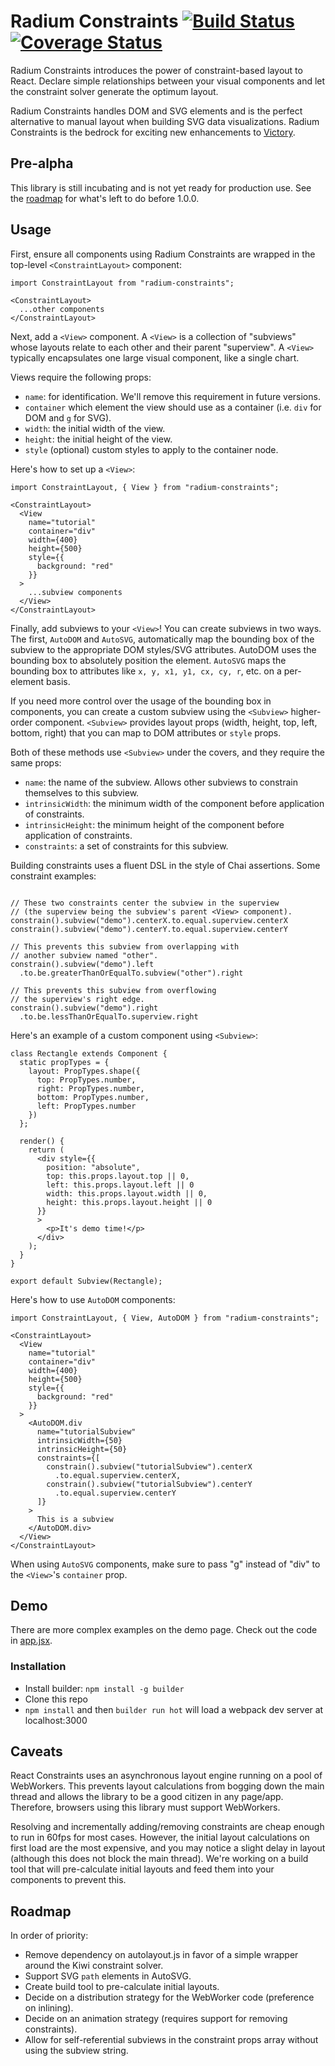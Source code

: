 # Radium Constraints [![Build Status](https://travis-ci.org/FormidableLabs/radium-constraints.svg?branch=master)](https://travis-ci.org/FormidableLabs/radium-constraints) [![Coverage Status](https://coveralls.io/repos/github/FormidableLabs/radium-constraints/badge.svg?branch=master)](https://coveralls.io/github/FormidableLabs/radium-constraints?branch=master)

Radium Constraints introduces the power of constraint-based layout to React. Declare simple relationships between your visual components and let the constraint solver generate the optimum layout.

Radium Constraints handles DOM and SVG elements and is the perfect alternative to manual layout when building SVG data visualizations. Radium Constraints is the bedrock for exciting new enhancements to [Victory](https://github.com/FormidableLabs/victory).

## Pre-alpha
This library is still incubating and is not yet ready for production use. See the [roadmap](#roadmap) for what's left to do before 1.0.0.

## Usage

First, ensure all components using Radium Constraints are wrapped in the top-level `<ConstraintLayout>` component:

```es6
import ConstraintLayout from "radium-constraints";

<ConstraintLayout>
  ...other components
</ConstraintLayout>
```

Next, add a `<View>` component. A `<View>` is a collection of "subviews" whose layouts relate to each other and their parent "superview". A `<View>` typically encapsulates one large visual component, like a single chart.

Views require the following props:
- `name`: for identification. We'll remove this requirement in future versions.
- `container` which element the view should use as a container (i.e. `div` for DOM and `g` for SVG).
- `width`: the initial width of the view.
- `height`: the initial height of the view.
- `style` (optional) custom styles to apply to the container node.

Here's how to set up a `<View>`:

```es6
import ConstraintLayout, { View } from "radium-constraints";

<ConstraintLayout>
  <View
    name="tutorial"
    container="div"
    width={400}
    height={500}
    style={{
      background: "red"
    }}
  >
    ...subview components
  </View>
</ConstraintLayout>
```

Finally, add subviews to your `<View>`! You can create subviews in two ways. The first, `AutoDOM` and `AutoSVG`, automatically map the bounding box of the subview to the appropriate DOM styles/SVG attributes. AutoDOM uses the bounding box to absolutely position the element. `AutoSVG` maps the bounding box to attributes like `x, y, x1, y1, cx, cy, r`, etc. on a per-element basis.

If you need more control over the usage of the bounding box in components, you can create a custom subview using the `<Subview>` higher-order component. `<Subview>` provides layout props (width, height, top, left, bottom, right) that you can map to DOM attributes or `style` props.

Both of these methods use `<Subview>` under the covers, and they require the same props:
  - `name`: the name of the subview. Allows other subviews to constrain themselves to this subview.
  - `intrinsicWidth`: the minimum width of the component before application of constraints.
  - `intrinsicHeight`: the minimum height of the component before application of constraints.
  - `constraints`: a set of constraints for this subview.

Building constraints uses a fluent DSL in the style of Chai assertions. Some constraint examples:

```es6

// These two constraints center the subview in the superview
// (the superview being the subview's parent <View> component).
constrain().subview("demo").centerX.to.equal.superview.centerX
constrain().subview("demo").centerY.to.equal.superview.centerY

// This prevents this subview from overlapping with
// another subview named "other".
constrain().subview("demo").left
  .to.be.greaterThanOrEqualTo.subview("other").right

// This prevents this subview from overflowing
// the superview's right edge.
constrain().subview("demo").right
  .to.be.lessThanOrEqualTo.superview.right
```

Here's an example of a custom component using `<Subview>`:

```es6
class Rectangle extends Component {
  static propTypes = {
    layout: PropTypes.shape({
      top: PropTypes.number,
      right: PropTypes.number,
      bottom: PropTypes.number,
      left: PropTypes.number
    })
  };

  render() {
    return (
      <div style={{
        position: "absolute",
        top: this.props.layout.top || 0,
        left: this.props.layout.left || 0
        width: this.props.layout.width || 0,
        height: this.props.layout.height || 0
      }}
      >
        <p>It's demo time!</p>
      </div>
    );
  }
}

export default Subview(Rectangle);
```

Here's how to use `AutoDOM` components:

```es6
import ConstraintLayout, { View, AutoDOM } from "radium-constraints";

<ConstraintLayout>
  <View
    name="tutorial"
    container="div"
    width={400}
    height={500}
    style={{
      background: "red"
    }}
  >
    <AutoDOM.div
      name="tutorialSubview"
      intrinsicWidth={50}
      intrinsicHeight={50}
      constraints={[
        constrain().subview("tutorialSubview").centerX
          .to.equal.superview.centerX,
        constrain().subview("tutorialSubview").centerY
          .to.equal.superview.centerY
      ]}
    >
      This is a subview
    </AutoDOM.div>
  </View>
</ConstraintLayout>
```

When using `AutoSVG` components, make sure to pass "g" instead of "div" to the `<View>`'s `container` prop.

## Demo
There are more complex examples on the demo page. Check out the code in [app.jsx](https://github.com/FormidableLabs/radium-constraints/blob/master/demo/app.jsx).

### Installation
- Install builder: `npm install -g builder`
- Clone this repo
- `npm install` and then `builder run hot` will load a webpack dev server at localhost:3000

## Caveats
React Constraints uses an asynchronous layout engine running on a pool of WebWorkers. This prevents layout calculations from bogging down the main thread and allows the library to be a good citizen in any page/app. Therefore, browsers using this library must support WebWorkers.

Resolving and incrementally adding/removing constraints are cheap enough to run in 60fps for most cases. However, the initial layout calculations on first load are the most expensive, and you may notice a slight delay in layout (although this does not block the main thread). We're working on a build tool that will pre-calculate initial layouts and feed them into your components to prevent this.

## Roadmap <a id="roadmap"></a>
In order of priority:
- Remove dependency on autolayout.js in favor of a simple wrapper around the Kiwi constraint solver.
- Support SVG `path` elements in AutoSVG.
- Create build tool to pre-calculate initial layouts.
- Decide on a distribution strategy for the WebWorker code (preference on inlining).
- Decide on an animation strategy (requires support for removing constraints).
- Allow for self-referential subviews in the constraint props array without using the subview string.
